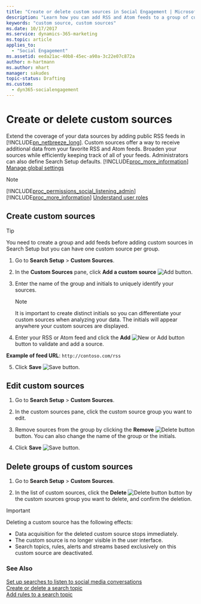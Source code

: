 ```yaml
---
title: "Create or delete custom sources in Social Engagement | Microsoft Docs"
description: "Learn how you can add RSS and Atom feeds to a group of custom sources and how you can manage custom sources."
keywords: "custom source, custom sources"
ms.date: 10/17/2017
ms.service: dynamics-365-marketing
ms.topic: article
applies_to:
  - "Social Engagement"
ms.assetid: eeda21ac-40b8-45ec-a90a-3c22e07c872a
author: m-hartmann
ms.author: mhart
manager: sakudes
topic-status: Drafting
ms.custom:
  - dyn365-socialengagement
---
```


# Create or delete custom sources

Extend the coverage of your data sources by adding public RSS feeds in [!INCLUDE[pn_netbreeze_long](../includes/pn-social-engagement-long.md)]. Custom sources offer a way to receive additional data from your favorite RSS and Atom feeds. Broaden your sources while efficiently keeping track of all of your feeds. Administrators can also define Search Setup defaults. [!INCLUDE[proc_more_information](../includes/proc-more-information.md)] [Manage global settings](manage-global-settings.md)

> [!NOTE]
> [!INCLUDE[proc_permissions_social_listening_admin](../includes/proc-permissions-social-listening-admin.md)] [!INCLUDE[proc_more_information](../includes/proc-more-information.md)] [Understand user roles](user-roles.md)

## Create custom sources

> [!TIP]
> You need to create a group and add feeds before adding custom sources in Search Setup but you can have one custom source per group.

1.  Go to **Search Setup** > **Custom Sources**.

2.  In the **Custom Sources** pane, click **Add a custom source** ![Add button](media/add-icon.png "Add button").

3.  Enter the name of the group and initials to uniquely identify your sources.

    > [!NOTE]
    > It is important to create distinct initials so you can differentiate your custom sources when analyzing your data. The initials will appear anywhere your custom sources are displayed.

4.  Enter your RSS or Atom feed and click the **Add** ![New or Add button](media/plus-icon.png "New or Add button") button to validate and add a source.

 **Example of feed URL**: `http://contoso.com/rss`

5.  Click **Save** ![Save button](media/save-icon.png "Save button").

## Edit custom sources

1.  Go to **Search Setup** > **Custom Sources**.

2.  In the custom sources pane, click the custom source group you want to edit.

3.  Remove sources from the group by clicking the **Remove** ![Delete button](media/delete-icon.png "Delete button") button. You can also change the name of the group or the initials.

4.  Click **Save** ![Save button](media/save-icon.png "Save button").

## Delete groups of custom sources

1.  Go to **Search Setup** > **Custom Sources**.

2.  In the list of custom sources, click the **Delete** ![Delete button](media/trashbin-icon.png "Delete button") button by the custom sources group you want to delete, and confirm the deletion.

> [!IMPORTANT]
> Deleting a custom source has the following effects:
> - Data acquisition for the deleted custom source stops immediately.
> - The custom source is no longer visible in the user interface.
> - Search topics, rules, alerts and streams based exclusively on this custom source are deactivated.

### See Also

[Set up searches to listen to social media conversations](set-up-searches.md)    
[Create or delete a search topic](create-delete-search-topic.md)    
[Add rules to a search topic](add-rules-search-topic.md)
